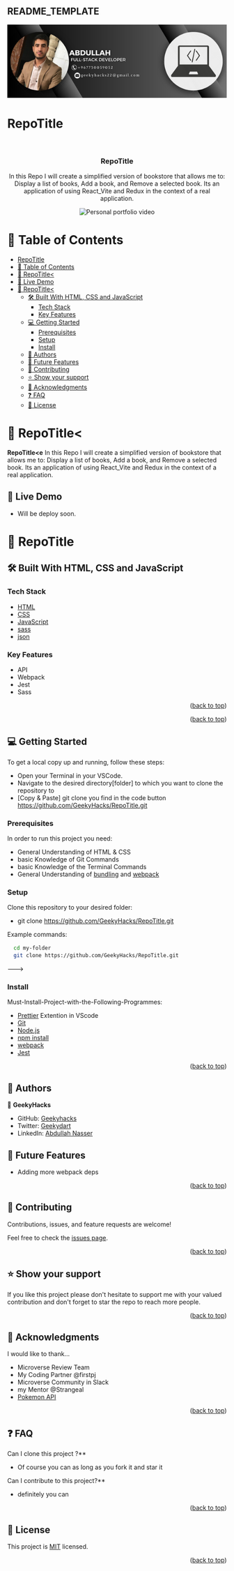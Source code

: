 ## README_TEMPLATE

<div align="center">
  <img src="./src/assets/welcometomyGIthub.png"  alt="GEEKY HACKS">
  <br>

</div>


# RepoTitle

<a name="readme-top"></a>

<div align="center">

  <br/>

  <h3><b>RepoTitle</b></h3>
  <p>In this Repo I will create a simplified version of bookstore that allows me to: Display a list of books, Add a book, and Remove a selected book. Its an application of using React_Vite and Redux in the context of a real application.</p>

<div align="center">
  <img src="assests/images/Personal-portfolio-with-play.gif"  alt="Personal portfolio video">
  <br>

</div>
</div>

# 📗 Table of Contents

- [RepoTitle](#RepoTitle)
- [📗 Table of Contents](#-table-of-contents)
- [📖 RepoTitle< ](#RepoTitle)
- [🚀 Live Demo ](#-live-demo-)
- [📖 RepoTitle< ](#RepoTitle)
  - [🛠 Built With HTML, CSS and JavaScript](#-built-with-html-css-and-javascript)
    - [Tech Stack ](#tech-stack-)
    - [Key Features ](#key-features-)
  - [💻 Getting Started ](#-getting-started-)
    - [Prerequisites](#prerequisites)
    - [Setup](#setup)
    - [Install](#install)
  - [👥 Authors ](#-authors-)
  - [🔭 Future Features ](#-future-features-)
  - [🤝 Contributing ](#-contributing-)
  - [⭐️ Show your support ](#️-show-your-support-)
  - [🙏 Acknowledgments ](#-acknowledgments-)
  - [❓ FAQ ](#-faq-)
  - [📝 License ](#-license-)

# 📖 RepoTitle< <a name="about-project"></a>

**RepoTitle<e**
In this Repo I will create a simplified version of bookstore that allows me to: Display a list of books, Add a book, and Remove a selected book. Its an application of using React_Vite and Redux in the context of a real application.

## 🚀 Live Demo <a name="live-demo"></a>

- Will be deploy soon.

# 📖 RepoTitle <a name="live-demo"></a>

## 🛠 Built With <a name="built-with">HTML, CSS and JavaScript</a>

### Tech Stack <a name="tech-stack"></a>

  <ul>
    <li><a href="https://developer.mozilla.org/ru/docs/Web/HTML">HTML</a></li>
    <li><a href="https://developer.mozilla.org/ru/docs/Web/CSS">CSS</a></li>
    <li><a href="https://developer.mozilla.org/ru/docs/Web/JavaScript">JavaScript</a></li>
    <li><a href="https://sass-lang.com/">sass</a></li>
    <li><a href="https://www.json.org/json-en.html">json</a></li>
  </ul>

### Key Features <a name="key-features">

</a>

- API
- Webpack
- Jest
- Sass

<p align="right">(<a href="#readme-top">back to top</a>)</p>

<p align="right">(<a href="#readme-top">back to top</a>)</p>

## 💻 Getting Started <a name="getting-started"></a>

To get a local copy up and running, follow these steps:

- Open your Terminal in your VSCode.
- Navigate to the desired directory[folder] to which you want to clone the repository to
- [Copy & Paste] git clone you find in the code button https://github.com/GeekyHacks/RepoTitle.git

### Prerequisites

In order to run this project you need:

- General Understanding of HTML & CSS
- basic Knowledge of Git Commands
- basic Knowledge of the Terminal Commands
- General Understanding of [bundling](https://youtu.be/5IG4UmULyoA) and [webpack](https://youtu.be/IZGNcSuwBZs)

### Setup

Clone this repository to your desired folder:

- git clone https://github.com/GeekyHacks/RepoTitle.git

Example commands:

```sh
  cd my-folder
  git clone https://github.com/GeekyHacks/RepoTitle.git

```

--->

### Install

Must-Install-Project-with-the-Following-Programmes:

- [Prettier](https://marketplace.visualstudio.com/items?itemName=esbenp.prettier-vscode) Extention in VScode
- [Git](https://git-scm.com/downloads)
- [Node.js](https://nodejs.org/en/download)
- [npm install](https://docs.npmjs.com/cli/v8/commands/npm-install)
- [webpack](https://webpack.js.org/guides/installation/)
- [Jest](https://jestjs.io/docs/getting-started)

<p align="right">(<a href="#readme-top">back to top</a>)</p>

## 👥 Authors <a name="authors"></a>

👤 **GeekyHacks**

- GitHub: [Geekyhacks](https://github.com/GeekyHacks)
- Twitter: [Geekydart](https://twitter.com/GeekyDart)
- LinkedIn: [Abdullah Nasser](https://www.linkedin.com/in/abdullah-nasser-711625268/)

## 🔭 Future Features <a name="future-features"></a>

- Adding more webpack deps

<p align="right">(<a href="#readme-top">back to top</a>)</p>

## 🤝 Contributing <a name="contributing"></a>

Contributions, issues, and feature requests are welcome!

Feel free to check the [issues page](https://github.com/GeekyHacks/RepoTitle/issues).

<p align="right">(<a href="#readme-top">back to top</a>)</p>

## ⭐️ Show your support <a name="support"></a>

If you like this project please don't hesitate to support me with your valued contribution and don't forget to star the repo to reach more
people.

<p align="right">(<a href="#readme-top">back to top</a>)</p>

## 🙏 Acknowledgments <a name="acknowledgements"></a>

I would like to thank...

- Microverse Review Team
- My Coding Partner @firstpj
- Microverse Community in Slack
- my Mentor @Strangeal
- [Pokemon API](https://pokeapi.co/)

<p align="right">(<a href="#readme-top">back to top</a>)</p>

## ❓ FAQ <a name="faq"></a>

Can I clone this project ?\*\*

- Of course you can as long as you fork it and star it

Can I contribute to this project?\*\*

- definitely you can

<p align="right">(<a href="#readme-top">back to top</a>)</p>

## 📝 License <a name="license"></a>

This project is [MIT](LICENSE) licensed.

<p align="right">(<a href="#readme-top">back to top</a>)</p>
